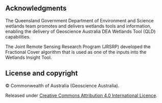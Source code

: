 ## Acknowledgments

The Queensland Government Department of Environment and Science wetlands team promotes and delivers wetlands tools and information, enabling the delivery of Geoscience Australia DEA Wetlands Tool (QLD) capabilities.

The Joint Remote Sensing Research Program (JRSRP) developed the Fractional Cover algorithm that is used as one of the inputs into the Wetlands Insight Tool.

## License and copyright

&copy; Commonwealth of Australia (Geoscience Australia).

Released under [Creative Commons Attribution 4.0 International Licence](https://creativecommons.org/licenses/by/4.0/).

